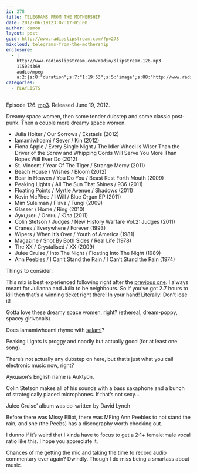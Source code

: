 ```yaml
---
id: 278
title: TELEGRAMS FROM THE MOTHERSHIP
date: 2012-06-19T23:07:17-05:00
author: damon
layout: post
guid: http://www.radioslipstream.com/?p=278
mixcloud: telegrams-from-the-mothership
enclosure:
  - |
    http://www.radioslipstream.com/radio/slipstream-126.mp3
    115024369
    audio/mpeg
    a:2:{s:8:"duration";s:7:"1:19:53";s:5:"image";s:88:"http://www.radioslipstream.com/wp/wp-content/plugins/podpress/images/vpreview_center.png";}
categories:
  - PLAYLISTS
---
```

Episode 126. [mp3](/radio/slipstream-126.mp3). Released June 19, 2012.

Dreamy space women, then some tender dubstep and some classic post-punk. Then a couple more dreamy space women.  

  * Julia Holter / Our Sorrows / Ekstasis (2012)
  * Iamamiwhoami / Sever / Kin (2012)
  * Fiona Apple / Every Single Night / The Idler Wheel Is Wiser Than the Driver of the Screw and Whipping Cords Will Serve You More Than Ropes Will Ever Do (2012)
  * St. Vincent / Year Of The Tiger / Strange Mercy (2011)
  * Beach House / Wishes / Bloom (2012)
  * Bear in Heaven / You Do You / Beast Rest Forth Mouth (2009)
  * Peaking Lights / All The Sun That Shines / 936 (2011)
  * Floating Points / Myrtle Avenue / Shadows (2011)
  * Kevin McPhee / I Will / Blue Organ EP (2011)
  * Mim Suleiman / Flava / Tungi (2009)
  * Glasser / Home / Ring (2010)
  * Аукцыон / Огонь / Юла (2011)
  * Colin Stetson / Judges / New History Warfare Vol.2: Judges (2011)
  * Cranes / Everywhere / Forever (1993)
  * Wipers / When It’s Over / Youth of America (1981)
  * Magazine / Shot By Both Sides / Real Life (1978)
  * The XX / Crystalised / XX (2009)
  * Julee Cruise / Into The Night / Floating Into The Night (1989)
  * Ann Peebles / I Can’t Stand the Rain / I Can’t Stand the Rain (1974)


Things to consider:

This mix is best experienced following right after the [previous one](http://www.radioslipstream.com/playlists/2012/06/halfway-back-to-loam/ "HALFWAY BACK TO LOAM"). I always meant for Julianna and Julia to be neighbours. So if you’ve got 2.7 hours to kill then that’s a winning ticket right there! In your hand! Literally! Don’t lose it!

Gotta love these dreamy space women, right? (ethereal, dream-poppy, spacey girlvocals)

Does Iamamiwhoami rhyme with [salami](http://www.youtube.com/watch?v=M3V0rJp7c5Q&feature=results_main&playnext=1&list=PL24C1A603DF1B0ABE)?

Peaking Lights is proggy and noodly but actually good (for at least one song).

There’s not actually any dubstep on here, but that’s just what you call electronic music now, right?

Аукцыон’s English name is Auktyon.

Colin Stetson makes all of his sounds with a bass saxaphone and a bunch of strategically placed microphones. If that’s not sexy…

Julee Cruise’ album was co-written by David Lynch

Before there was Missy Elliot, there was MFing Ann Peebles to not stand the rain, and she (the Peebs) has a discography worth checking out.

I dunno if it’s weird that I kinda have to focus to get a 2:1+ female:male vocal ratio like this. I hope you appreciate it.

Chances of me getting the mic and taking the time to record audio commentary ever again? Dwindly. Though I do miss being a smartass about music.  
